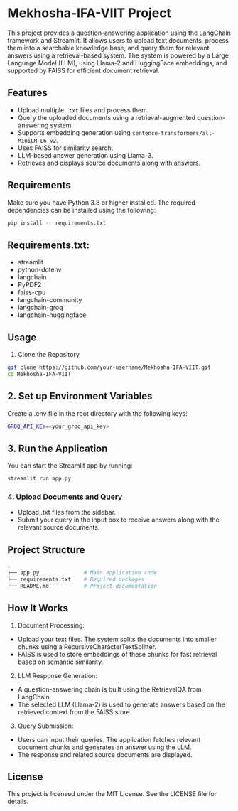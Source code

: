 # Mekhosha-IFA-VIIT Project

This project provides a question-answering application using the LangChain framework and Streamlit. It allows users to upload text documents, process them into a searchable knowledge base, and query them for relevant answers using a retrieval-based system. The system is powered by a Large Language Model (LLM), using Llama-2 and HuggingFace embeddings, and supported by FAISS for efficient document retrieval.

## Features

- Upload multiple `.txt` files and process them.
- Query the uploaded documents using a retrieval-augmented question-answering system.
- Supports embedding generation using `sentence-transformers/all-MiniLM-L6-v2`.
- Uses FAISS for similarity search.
- LLM-based answer generation using Llama-3.
- Retrieves and displays source documents along with answers.

## Requirements

Make sure you have Python 3.8 or higher installed. The required dependencies can be installed using the following:

```bash
pip install -r requirements.txt
```

## Requirements.txt:

- streamlit
- python-dotenv
- langchain
- PyPDF2
- faiss-cpu
- langchain-community
- langchain-groq
- langchain-huggingface

## Usage
1. Clone the Repository

```bash
git clone https://github.com/your-username/Mekhosha-IFA-VIIT.git
cd Mekhosha-IFA-VIIT
```

## 2. Set up Environment Variables

Create a .env file in the root directory with the following keys:

```bash
GROQ_API_KEY=<your_groq_api_key>
```

## 3. Run the Application

You can start the Streamlit app by running:

```bash
streamlit run app.py
```

### 4. Upload Documents and Query

- Upload .txt files from the sidebar.
- Submit your query in the input box to receive answers along with the relevant source documents.

## Project Structure

```bash
.
├── app.py              # Main application code
├── requirements.txt    # Required packages
└── README.md           # Project documentation

```

## How It Works

1) Document Processing:

- Upload your text files. The system splits the documents into smaller chunks using a RecursiveCharacterTextSplitter.
- FAISS is used to store embeddings of these chunks for fast retrieval based on semantic similarity.

2) LLM Response Generation:

- A question-answering chain is built using the RetrievalQA from LangChain.
- The selected LLM (Llama-2) is used to generate answers based on the retrieved context from the FAISS store.

3) Query Submission:

- Users can input their queries. The application fetches relevant document chunks and generates an answer using the LLM.
- The response and related source documents are displayed.

## License

This project is licensed under the MIT License. See the LICENSE file for details.
